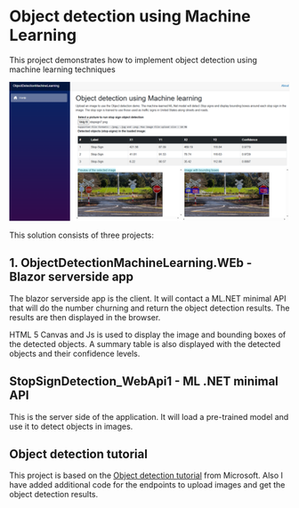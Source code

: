 # Object detection using Machine Learning 

This project demonstrates how to implement object detection using machine learning techniques

![stopsign7.png](./stopsign7.png)

This solution consists of three projects:

## 1. ObjectDetectionMachineLearning.WEb - Blazor serverside app
The blazor serverside app is the client. It will contact a ML.NET minimal API that will do the number churning
and return the object detection results. The results are then displayed in the browser.

HTML 5 Canvas and Js is used to display the image and bounding boxes of the detected objects.
A summary table is also displayed with the detected objects and their confidence levels.

## StopSignDetection_WebApi1 - ML .NET minimal API
This is the server side of the application. It will load a pre-trained model and use it to detect objects in images.

## Object detection tutorial
This project is based on the [Object detection tutorial](https://learn.microsoft.com/en-us/dotnet/machine-learning/tutorials/object-detection-model-builder) from Microsoft.
Also I have added additional code for the endpoints to upload images and get the object detection results. 
